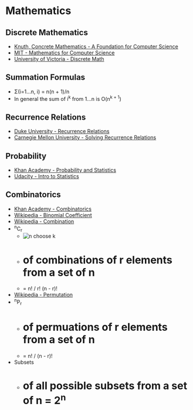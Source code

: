 # Mathematics

## Discrete Mathematics
* [Knuth, Concrete Mathematics - A Foundation for Computer Science](http://www.amazon.com/Concrete-Mathematics-Foundation-Computer-Science/dp/0201558025)
* [MIT - Mathematics for Computer Science](http://ocw.mit.edu/courses/electrical-engineering-and-computer-science/6-042j-mathematics-for-computer-science-fall-2010/)
* [University of Victoria - Discrete Math](http://www.math.uvic.ca/faculty/gmacgill/guide/index.html)

## Summation Formulas
* Σ(i=1...n, i) = n(n + 1)/n
* In general the sum of i<sup>k</sup> from 1...n is O(n<sup>k + 1</sup>)

## Recurrence Relations
* [Duke University - Recurrence Relations](https://users.cs.duke.edu/~reif/courses/alglectures/skiena.lectures/lecture3.pdf)
* [Carnegie Mellon University - Solving Recurrence Relations](http://www.cs.cmu.edu/~rweba/algf09/solverecurrencesSF.pdf)

## Probability
* [Khan Academy - Probability and Statistics](https://www.khanacademy.org/math/probability?t=table-of-contents)
* [Udacity - Intro to Statistics](https://www.udacity.com/course/intro-to-statistics--st101)

## Combinatorics
* [Khan Academy - Combinatorics](https://www.khanacademy.org/math/probability/probability-and-combinatorics-topic)
* [Wikipedia - Binomial Coefficient](https://en.wikipedia.org/wiki/Binomial_coefficient)
* [Wikipedia - Combination](https://en.wikipedia.org/wiki/Combination)
* <sup>n</sup>C<sub>r</sub>
  * ![n choose k](https://upload.wikimedia.org/math/3/8/2/382c5908d125a08662b2fedc22f4d02c.png)
  * # of combinations of r elements from a set of n
  * = n! / r! (n - r)!
* [Wikipedia - Permutation](https://en.wikipedia.org/wiki/Permutation)
* <sup>n</sup>P<sub>r</sub>
  * # of permuations of r elements from a set of n
  * = n! / (n - r)!
* Subsets
  * # of all possible subsets from a set of n = 2<sup>n</sup>
